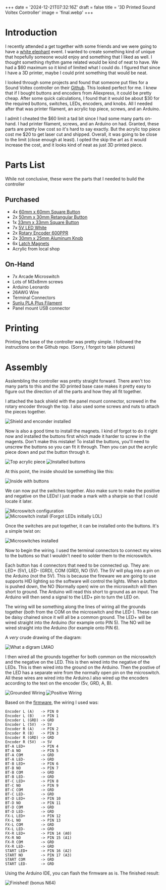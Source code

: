 +++
date = '2024-12-21T07:32:16Z'
draft = false
title = '3D Printed Sound Voltex Controller'
image = 'final.webp'
+++

# Introduction
I recently attended a get together with some friends and we were going to have a [white elephant](https://en.wikipedia.org/wiki/White_elephant_gift_exchange) event. I wanted to create something kind of unique that hopefully someone would enjoy and something that I liked as well. I thought something rhythm game related would be kind of neat to have. We had a $60 maximum so it kind of limited what I could do. I figured that since I have a 3D printer, maybe I could print something that would be neat.

I looked through some projects and found that someone put files for a Sound Voltex controller on their [Github](https://github.com/Umi4Life/SDVX-AC-Case). This looked perfect for me. I knew that if I bought buttons and encoders from Aliexpress, it could be pretty cheap. After some quick calculations, I found that it would be about $30 for the required buttons, switches, LEDs, encoders, and knobs. All I needed after that was printer filament, an acrylic top piece, screws, and an Arduino. 

I admit I cheated the $60 limit a tad bit since I had some many parts on-hand. I had printer filament, screws, and an Arduino on had. Granted, these parts are pretty low cost so it's hard to say exactly. But the acrylic top piece cost me $20 to get laser cut and shipped. Overall, it was going to be close to the limit (close enough at least). I opted the skip the art as it would increase the cost, and it looks kind of neat as just 3D printed piece.

# Parts List
While not conclusive, these were the parts that I needed to build the controller

## Purchased
- 4x [60mm x 60mm Square Button](https://www.aliexpress.us/item/3256805956615821.html)
- 2x [50mm x 30mm Retangular Button](https://www.aliexpress.us/item/3256806623120120.html)
- 1x [33mm x 33mm Square Button](https://www.aliexpress.us/item/3256806623339055.html)
- 7x [5V LED White](https://www.aliexpress.us/item/3256806072585560.html)
- 2x [Rotary Encoder 600PPR](https://www.aliexpress.us/item/3256804885456907.htm)
- 2x [30mm x 25mm Aluminum Knob](https://www.aliexpress.us/item/3256805495161938.html)
- 6x [Latch Magnets](https://www.ebay.com/itm/115464091609)
- Acrylic from local shop

## On-Hand
- 7x Arcade Microswitch
- Lots of M3x8mm screws
- Arduino Leonardo
- 26AWG Wire
- Terminal Connectors
- [Sunlu PLA Plus Filament](https://www.amazon.com/SUNLU-Printer-Filament-Dimensional-Accuracy/dp/B08CVG79JM)
- Panel mount USB connector

# Printing
Printing the base of the controller was pretty simple. I followed the instructions on the Github repo. (Sorry, I forgot to take pictures)

# Assembly
Asslembling the controller was pretty straight forward. There aren't too many parts to this and the 3D printed base case makes it pretty easy to figure out the direction of all the parts and how they all fit together.

I attached the back shield with the panel mount connector, screwed in the rotary encoder through the top. I also used some screws and nuts to attach the pieces together.

![Shield and enconder installed](shield-encoder-install.webp)

Now is also a good time to install the magnets. I kind of forgot to do it right now and installed the buttons first which made it harder to screw in the magents. Don't make this mistake! To install the buttons, you'll need to unscrew the buttons so you can fit it through. Then you can put the acrylic piece down and put the button through it.

![Top acrylic piece](top-acrylic.webp) ![Installed buttons](top-button-install.webp)

At this point, the inside should be something like this:

![Inside with buttons](inside-buttons.webp)

We can now put the switches together. Also make sure to make the positive and negative on the LEDs! I just made a mark with a sharpie so that I could locate it later.

![Microswitch configuration](switch-assembly.webp) ![Microswitch install (Forgot LEDs initially LOL)](switch-assembly2.webp)

Once the switches are put together, it can be installed onto the buttons. It's a simple twist on:

![Microswitches installed](switch-install.webp)

Now to begin the wiring. I used the terminal connectors to connect my wires to the buttons so that I wouldn't need to solder them to the microswitch. 

Each button has 4 connectors that need to be connected up. They are: LED+ (5V), LED- (GRD), COM (GRD), NO (5V). The 5V will plug into a pin on the Arduino (not the 5V). This is because the fireware we are going to use supports HID lighting so the software will control the lights. When a button is pushed down, the NO (Normally open) wire on the microswitch will then short to ground. The Arduino will read this short to ground as an input. The Arduino will then send a signal to the LED+ pin to turn the LED on.

The wiring will be something along the lines of wiring all the grounds together (both from the COM on the microswitch and the LED-). These can be daisy chained since it will all be a common ground. The LED+ will be wired straight into the Arduino (for example onto PIN 5). The NO will be wired straight into the Arduino (for example onto PIN 6).

A *very* crude drawing of the diagram:

![What a digram LMAO](diagram.webp)

I then wired all the grounds together for both common on the microswitch and the negative on the LED. This is then wired into the negative of the LEDs. This is then wired into the ground on the Arduino. Then the postive of the LED has a separate wire from the normally open pin on the microswitch. All these wires are wired into the Arduino.I also wired up the encoders according to the text on the encoder (5v, GRD, A, B).

![Grounded Wiring](neg-wiring.webp) ![Positive Wiring](pos-wiring.webp)

Based on the [firmware](https://github.com/knuckleslee/RhythmCodes/tree/master/2E10B10LED_sdvx/leo), the wiring I used was:
```
Encoder L (A)   -> PIN 0
Encoder L (B)   -> PIN 1
Encoder L (GRD) -> GRD
Encoder L (5V)  -> 5V
Encoder R (A)   -> PIN 2
Encoder R (B)   -> PIN 3
Encoder R (GRD) -> GRD
Encoder R (5V)  -> 5V
BT-A LED+       -> PIN 4
BT-A NO         -> PIN 5
BT-A COM        -> GRD
BT-A LED-       -> GRD
BT-B LED+       -> PIN 6
BT-B NO         -> PIN 7
BT-B COM        -> GRD
BT-B LED-       -> GRD
BT-C LED+       -> PIN 8
BT-C NO         -> PIN 9
BT-C COM        -> GRD
BT-C LED-       -> GRD
BT-D LED+       -> PIN 10
BT-D NO         -> PIN 11
BT-D COM        -> GRD
BT-D LED-       -> GRD
FX-L LED+       -> PIN 12
FX-L NO         -> PIN 13
FX-L COM        -> GRD
FX-L LED-       -> GRD
FX-R LED+       -> PIN 14 (A0)
FX-R NO         -> PIN 15 (A1)
FX-R COM        -> GRD
FX-R LED-       -> GRD
START LED+      -> PIN 16 (A2)
START NO        -> PIN 17 (A3)
START COM       -> GRD
START LED-      -> GRD
```
Using the Arduino IDE, you can flash the firmware as is. The finished result:

![Finished! (bonus N64)](final.webp)